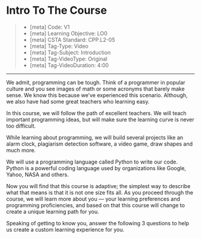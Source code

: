 # Intro To The Course
> - [meta] Code: V1
> - [meta] Learning Objective: LO0
> - [meta] CSTA Standard: CPP.L2-05 
> - [meta] Tag-Type: Video
> - [meta] Tag-Subject: Introduction
> - [meta] Tag-VideoType: Original
> - [meta] Tag-VideoDuration: 4:00

----

We admit, programming can be tough. Think of a programmer in popular culture and you see images of math or some acronyms that barely make sense. We know this because we’ve experienced this scenario. Although, we also have had some great teachers who learning easy.

In this course, we will follow the path of excellent teachers. We will teach important programming ideas, but will make sure the learning curve is never too difficult.

While learning about programming, we will build several projects like an alarm clock, plagiarism detection software, a video game, draw shapes and much more.

We will use a programming language called Python to write our code. Python is a powerful coding language used by organizations like Google, Yahoo, NASA and others. 

Now you will find that this course is adaptive; the simplest way to describe what that means is that it is not one size fits all. As you proceed through the course, we will learn more about you — your learning preferences and programming proficiencies, and based on that this course will change to create a unique learning path for you.

Speaking of getting to know you, answer the following 3 questions to help us create a custom learning experience for you.
